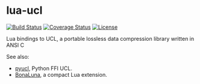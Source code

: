 # lua-ucl

[![Build Status][build-status]][travis]
[![Coverage Status][coveralls-badge]][coveralls-page]
[![License][license]](LICENSE)

Lua bindings to UCL, a portable lossless data compression library written in ANSI C

See also:

  * [pyucl](https://github.com/jap/pyucl), Python FFI UCL.
  * [BonaLuna][bonaluna], a compact Lua extension.

[license]: https://img.shields.io/badge/License-GPL2-brightgreen.png
[travis]: https://travis-ci.org/starius/lua-ucl
[build-status]: https://travis-ci.org/starius/lua-ucl.png?branch=master
[coveralls-page]: https://coveralls.io/r/starius/lua-ucl
[coveralls-badge]: https://coveralls.io/repos/starius/lua-ucl/badge.png
[bonaluna]: http://www.cdsoft.fr/bl/bonaluna.html#z-lzo-qlz-lz4-zlib-ucl-lzma-compression-libraries
